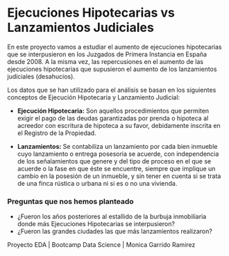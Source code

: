 # Ejecuciones Hipotecarias vs Lanzamientos Judiciales

En este proyecto vamos a estudiar el aumento de ejecuciones hipotecarias que se interpusieron en los Juzgados de Primera Instancia en España desde 2008.
A la misma vez, las repercusiones en el aumento de las ejecuciones hipotecarias que supusieron el aumento de los lanzamientos judiciales (desahucios).

Los datos que se han utilizado para el análisis se basan en los siguientes conceptos de Ejecución Hipotecaria y Lanzamiento Judicial:

+ **Ejecución Hipotecaria:** Son aquellos procedimientos que permiten exigir el pago de las deudas garantizadas por prenda o hipoteca al acreedor con escritura de hipoteca a su favor, debidamente inscrita en el Registro de la Propiedad.

+ **Lanzamientos:** Se contabiliza un lanzamiento por cada bien inmueble cuyo lanzamiento o entrega posesoria se acuerde, con independencia de los señalamientos que genere y del tipo de proceso en el que se acuerde o la fase en que éste se encuentre, siempre que implique un cambio en la posesión de un inmueble, y sin tener en cuenta si se trata de una finca rústica o urbana ni si es o no una vivienda.

### Preguntas que nos hemos planteado

- ¿Fueron los años posteriores al estallido de la burbuja inmobiliaria donde más Ejecuciones Hipotecarias se interpusieron?
- ¿Fueron las grandes ciudades las que más lanzamientos realizaron?


Proyecto EDA | Bootcamp Data Science | Monica Garrido Ramirez

